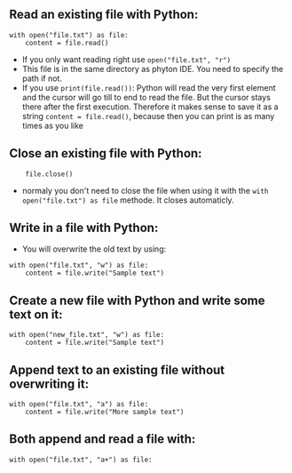 ## Read an existing file with Python:
```python3
with open("file.txt") as file:
    content = file.read()
```
- If you only want reading right use `open("file.txt", "r")`
- This file is in the same directory as phyton IDE. You need to specify the path if not.
- If you use `print(file.read())`: Python will read the very first element and the cursor will go till to end to read the file. But the cursor stays there after the first execution. 
Therefore it makes sense to save it as a string `content = file.read()`, because then you can print is as many times as you like

## Close an existing file with Python:
```python3
    file.close()
```
- normaly you don't need to close the file when using it with the `with open("file.txt") as file` methode. It closes automaticly.

## Write in a file with Python:
- You will overwrite the old text by using:
```python3
with open("file.txt", "w") as file:
    content = file.write("Sample text")
```

## Create a new file with Python and write some text on it:
```python3
with open("new_file.txt", "w") as file:
    content = file.write("Sample text")
```

## Append text to an existing file without overwriting it:
```python3
with open("file.txt", "a") as file:
    content = file.write("More sample text")
```

## Both append and read a file with:
```python3
with open("file.txt", "a+") as file:
```
